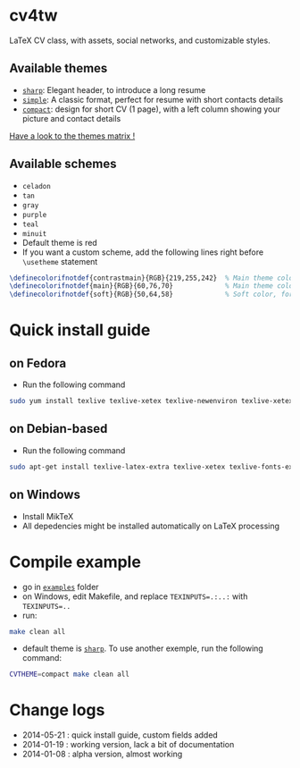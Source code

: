 cv4tw
=====

LaTeX CV class, with assets, social networks, and customizable styles.

Available themes
----------------
* [`sharp`](examples/sample-jules-verne-sharp.pdf): Elegant header, to introduce a long resume 
* [`simple`](examples/sample-jules-verne-simple.pdf): A classic format, perfect for resume with short contacts details
* [`compact`](examples/sample-jules-verne-compact.pdf): design for short CV (1 page), with a left column showing your picture and contact details 

[Have a look to the themes matrix !](http://cv4tw.6kt.eu/themes-matrix.html)

Available schemes
-----------------
* `celadon`
* `tan`
* `gray`
* `purple`
* `teal`
* `minuit`
* Default theme is red
* If you want a custom scheme, add the following lines right before `\usetheme` statement
```tex
\definecolorifnotdef{contrastmain}{RGB}{219,255,242}  % Main theme color in contrast mode
\definecolorifnotdef{main}{RGB}{60,76,70}             % Main theme color
\definecolorifnotdef{soft}{RGB}{50,64,58}             % Soft color, for title
```

Quick install guide
===================

on Fedora
---------
* Run the following command
```bash
sudo yum install texlive texlive-xetex texlive-newenviron texlive-xetex-def texlive-xstring texlive-lastpage texlive-libertine texlive-euenc texlive-pbox texlive-needspace texlive-fontawesome fontawesome-fonts texlive-realboxes
```

on Debian-based
---------------
* Run the following command
```bash
sudo apt-get install texlive-latex-extra texlive-xetex texlive-fonts-extra fonts-linuxlibertine
```

on Windows
----------
* Install MikTeX
* All depedencies might be installed automatically on LaTeX processing

Compile example
===============
* go in [`examples`](examples) folder
* on Windows, edit Makefile, and replace `TEXINPUTS=.:..:` with `TEXINPUTS=..`
* run: 
```bash
make clean all
```
* default theme is [`sharp`](examples/sample-jules-verne-sharp.pdf). To use another exemple, run the following command:
```bash
CVTHEME=compact make clean all
```


Change logs
===========
* 2014-05-21 : quick install guide, custom fields added
* 2014-01-19 : working version, lack a bit of documentation
* 2014-01-08 : alpha version, almost working

